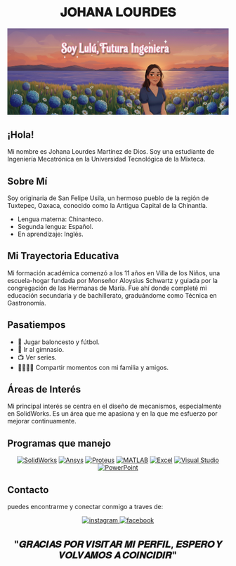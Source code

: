 <div align="center">
 
# 𝐉𝐎𝐇𝐀𝐍𝐀 𝐋𝐎𝐔𝐑𝐃𝐄𝐒
</div>

![alt text](https://raw.githubusercontent.com/Nezdy/Nezdy/58e7091cda53fc5411acbb56a8d088da143022aa/yo.png)
 
## ¡Hola!
 Mi nombre es Johana Lourdes Martínez de Dios. Soy una estudiante de Ingeniería Mecatrónica en la Universidad Tecnológica de la Mixteca.

## Sobre Mí
Soy originaria de San Felipe Usila, un hermoso pueblo de la región de Tuxtepec, Oaxaca, conocido como la Antigua Capital de la Chinantla.
- Lengua materna: Chinanteco.
- Segunda lengua: Español.
- En aprendizaje: Inglés.


## Mi Trayectoria Educativa
Mi formación académica comenzó a los 11 años en Villa de los Niños, una escuela-hogar fundada por Monseñor Aloysius Schwartz y guiada por la congregación de las Hermanas de María. Fue ahí donde completé mi educación secundaria y de bachillerato, graduándome como Técnica en Gastronomía.


## Pasatiempos
- 🏀 Jugar baloncesto y fútbol.
- 💪 Ir al gimnasio.
- 📺 Ver series.
- 👨‍👩‍👧‍👦 Compartir momentos con mi familia y amigos.

## Áreas de Interés
Mi principal interés se centra en el diseño de mecanismos, especialmente en SolidWorks. Es un área que me apasiona y en la que me esfuerzo por mejorar continuamente.

## Programas que manejo
<div align="center">
<a href="https://www.solidworks.com/" target="_blank"><img src="https://img.shields.io/badge/SolidWorks-000000?style=for-the-badge&logo=solidworks&logoColor=white" alt="SolidWorks" /></a>
<a href="https://www.ansys.com/" target="_blank"><img src="https://img.shields.io/badge/ANSYS-0077E6?style=for-the-badge&logo=ansys&logoColor=white" alt="Ansys" /></a>
<a href="https://www.labcenter.com/" target="_blank"><img src="https://img.shields.io/badge/Proteus-4169E1?style=for-the-badge&logo=proteus&logoColor=white" alt="Proteus" /></a>
<a href="https://www.mathworks.com/products/matlab.html" target="_blank"><img src="https://img.shields.io/badge/MATLAB-0076A8?style=for-the-badge&logo=matlab&logoColor=white" alt="MATLAB" /></a>
<a href="https://www.microsoft.com/en-us/microsoft-365/excel" target="_blank"><img src="https://img.shields.io/badge/Excel-217346?style=for-the-badge&logo=microsoft-excel&logoColor=white" alt="Excel" /></a>
<a href="https://visualstudio.microsoft.com/" target="_blank"><img src="https://img.shields.io/badge/Visual_Studio-5C2D91?style=for-the-badge&logo=visual-studio&logoColor=white" alt="Visual Studio" /></a>
<a href="https://www.microsoft.com/en-us/microsoft-365/powerpoint" target="_blank"><img src="https://img.shields.io/badge/PowerPoint-B7472A?style=for-the-badge&logo=microsoft-powerpoint&logoColor=white" alt="PowerPoint" /></a>
</div>

## Contacto
puedes encontrarme y conectar conmigo a traves de:
<div align="center">
<a href="https://www.instagram.com/jhoannanezzdy?igsh=NHIzNTk1bjNuZDRu="_blank">
<img src=https://img.shields.io/badge/instagram-%23000000.svg?&style=for-the-badge&logo=instagram&logoColor=white alt=instagram style="margin-bottom: 5px;" />
</a>
<a href="https://www.facebook.com/share/19SbzzHgHt/="_blank">
<img src=https://img.shields.io/badge/facebook-%232E87FB.svg?&style=for-the-badge&logo=facebook&logoColor=white alt=facebook style="margin-bottom: 5px;" />
</a>  
</div>  

<div align="center">
 
 ## "𝑮𝑹𝑨𝑪𝑰𝑨𝑺 𝑷𝑶𝑹 𝑽𝑰𝑺𝑰𝑻𝑨𝑹 𝑴𝑰 𝑷𝑬𝑹𝑭𝑰𝑳, 𝑬𝑺𝑷𝑬𝑹𝑶 𝒀 𝑽𝑶𝑳𝑽𝑨𝑴𝑶𝑺 𝑨 𝑪𝑶𝑰𝑵𝑪𝑰𝑫𝑰𝑹"
</div>
  
